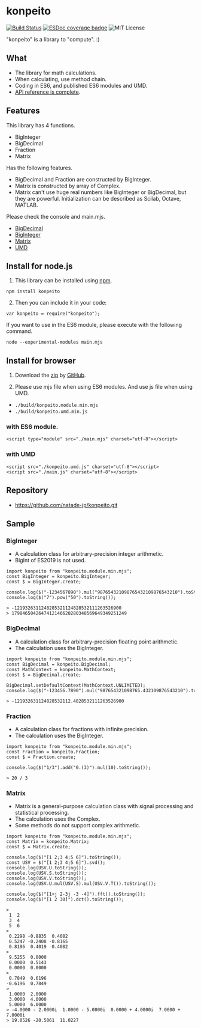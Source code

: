 # konpeito
[![Build Status](https://travis-ci.org/natade-jp/konpeito.svg?branch=master)](https://travis-ci.org/natade-jp/konpeito)
[![ESDoc coverage badge](https://natade-jp.github.io/konpeito/docs/badge.svg)](https://natade-jp.github.io/konpeito/docs/)
![MIT License](https://img.shields.io/badge/license-MIT-blue.svg?style=flat)

"konpeito" is a library to "compute". :)

## What
- The library for math calculations.
- When calculating, use method chain.
- Coding in ES6, and published ES6 modules and UMD.
- [API reference is complete](https://natade-jp.github.io/konpeito/docs/).

## Features
This library has 4 functions.
- BigInteger
- BigDecimal
- Fraction
- Matrix

Has the following features.
- BigDecimal and Fraction are constructed by BigInteger.
- Matrix is constructed by array of Complex.
- Matrix can't use huge real numbers like BigInteger or BigDecimal, but they are powerful. Initialization can be described as Scilab, Octave, MATLAB.

Please check the console and main.mjs.
- [BigDecimal](https://natade-jp.github.io/konpeito/html/examples/demos/BigDecimal/)
- [BigInteger](https://natade-jp.github.io/konpeito/html/examples/demos/BigInteger/)
- [Matrix](https://natade-jp.github.io/konpeito/html/examples/demos/Matrix/)
- [UMD](https://natade-jp.github.io/konpeito/html/examples/demos/UMD/)

## Install for node.js

1. This library can be installed using [npm](https://www.npmjs.com/package/konpeito).
```
npm install konpeito
```

2. Then you can include it in your code:
```
var konpeito = require("konpeito");
```

If you want to use in the ES6 module, please execute with the following command.
```
node --experimental-modules main.mjs
```

## Install for browser

1. Download the [zip](https://github.com/natade-jp/konpeito/archive/master.zip) by [GitHub](https://github.com/natade-jp/konpeito).

2. Please use mjs file when using ES6 modules. And use js file when using UMD.
- `./build/konpeito.module.min.mjs`
- `./build/konpeito.umd.min.js`

### with ES6 module.
```
<script type="module" src="./main.mjs" charset="utf-8"></script>
```

### with UMD
```
<script src="./konpeito.umd.js" charset="utf-8"></script>
<script src="./main.js" charset="utf-8"></script>
```

## Repository
- https://github.com/natade-jp/konpeito.git

## Sample

### BigInteger
- A calculation class for arbitrary-precision integer arithmetic.
- BigInt of ES2019 is not used.

```
import konpeito from "konpeito.module.min.mjs";
const BigInteger = konpeito.BigInteger;
const $ = BigInteger.create;

console.log($("-1234567890").mul("987654321098765432109876543210").toString());
console.log($("7").pow("50").toString());
```
```
> -1219326311248285321124828532111263526900
> 1798465042647412146620280340569649349251249
```

### BigDecimal
- A calculation class for arbitrary-precision floating point arithmetic.
- The calculation uses the BigInteger.

```
import konpeito from "konpeito.module.min.mjs";
const BigDecimal = konpeito.BigDecimal;
const MathContext = konpeito.MathContext;
const $ = BigDecimal.create;

BigDecimal.setDefaultContext(MathContext.UNLIMITED);
console.log($("-123456.7890").mul("987654321098765.432109876543210").toString());
```
```
> -121932631124828532112.4828532111263526900
```

### Fraction
- A calculation class for fractions with infinite precision.
- The calculation uses the BigInteger.

```
import konpeito from "konpeito.module.min.mjs";
const Fraction = konpeito.Fraction;
const $ = Fraction.create;

console.log($("1/3").add("0.(3)").mul(10).toString());
```
```
> 20 / 3
```

### Matrix
- Matrix is a general-purpose calculation class with signal processing and statistical processing.
- The calculation uses the Complex.
- Some methods do not support complex arithmetic.

```
import konpeito from "konpeito.module.min.mjs";
const Matrix = konpeito.Matrix;
const $ = Matrix.create;

console.log($("[1 2;3 4;5 6]").toString());
const USV = $("[1 2;3 4;5 6]").svd();
console.log(USV.U.toString());
console.log(USV.S.toString());
console.log(USV.V.toString());
console.log(USV.U.mul(USV.S).mul(USV.V.T()).toString());

console.log($("[1+j 2-3j -3 -4]").fft().toString());
console.log($("[1 2 30]").dct().toString());
```
```
>
 1  2
 3  4
 5  6
> 
 0.2298 -0.8835  0.4082
 0.5247 -0.2408 -0.8165
 0.8196  0.4019  0.4082
> 
 9.5255  0.0000
 0.0000  0.5143
 0.0000  0.0000
> 
 0.7849  0.6196
-0.6196  0.7849
> 
 1.0000  2.0000
 3.0000  4.0000
 5.0000  6.0000
> -4.0000 - 2.0000i  1.0000 - 5.0000i  0.0000 + 4.0000i  7.0000 + 7.0000i
> 19.0526 -20.5061  11.0227
```
